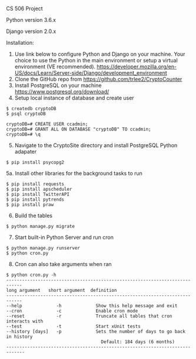 CS 506 Project

<p>Python version 3.6.x</p>
<p>Django version 2.0.x</p>

Installation:
1. Use link below to configure Python and Django on your machine.  Your choice to use the Python in the main environment or setup a virtual environment (VE recommended).
<https://developer.mozilla.org/en-US/docs/Learn/Server-side/Django/development_environment>
2. Clone the GitHub repo from <https://github.com/trlee2/CryptoCounter>
3. Install PostgreSQL on your machine
<https://www.postgresql.org/download/>
4. Setup local instance of database and create user
```shell
$ createdb cryptoDB
$ psql cryptoDB
```
```shell
cryptoDB=# CREATE USER ccadmin;
cryptoDB=# GRANT ALL ON DATABASE "cryptoDB" TO ccadmin;
cryptoDB=# \q
```
5. Navigate to the CryptoSite directory and install PostgreSQL Python adapater
```shell
$ pip install psycopg2
```
5a. Install other libraries for the background tasks to run
```shell
$ pip install requests
$ pip install apscheduler
$ pip install TwitterAPI
$ pip install pytrends
$ pip install praw
```
6. Build the tables
```shell
$ python manage.py migrate
```
7. Start built-in Python Server and run cron
```shell
$ python manage.py runserver
$ python cron.py
```
8. Cron can also take arguments when ran
```shell
$ python cron.py -h
----------------------------------------------------------------------------
long argument   short argument  definition
----------------------------------------------------------------------------
--help             -h             Show this help message and exit
--cron             -c             Enable cron mode
--reset            -r             Truncate all tables that cron interacts with
--test             -t             Start xUnit tests
--history [days]   -p             Sets the number of days to go back in history
                                    Default: 184 days (6 months)
-----------------------------------------------------------------------------
```